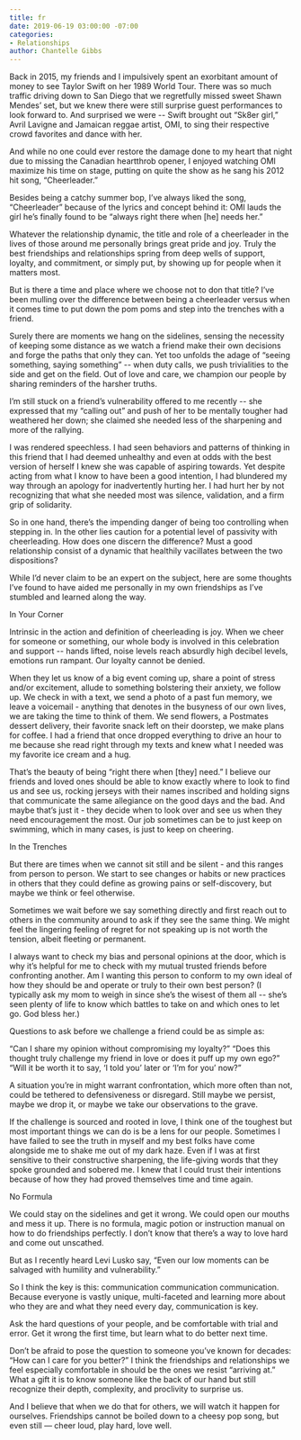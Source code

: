 ```yaml
---
title: fr
date: 2019-06-19 03:00:00 -07:00
categories:
- Relationships
author: Chantelle Gibbs
---
```


Back in 2015, my friends and I impulsively spent an exorbitant amount of money to see Taylor Swift on her 1989 World Tour. There was so much traffic driving down to San Diego that we regretfully missed sweet Shawn Mendes’ set, but we knew there were still surprise guest performances to look forward to. And surprised we were -- Swift brought out “Sk8er girl,” Avril Lavigne and Jamaican reggae artist, OMI, to sing their respective crowd favorites and dance with her. 

And while no one could ever restore the damage done to my heart that night due to missing the Canadian heartthrob opener, I enjoyed watching OMI maximize his time on stage, putting on quite the show as he sang his 2012 hit song, “Cheerleader.”

Besides being a catchy summer bop, I’ve always liked the song, “Cheerleader” because of the lyrics and concept behind it: OMI lauds the girl he’s finally found to be “always right there when [he] needs her.” 

Whatever the relationship dynamic, the title and role of a cheerleader in the lives of those around me personally brings great pride and joy. Truly the best friendships and relationships spring from deep wells of support, loyalty, and commitment, or simply put, by showing up for people when it matters most. 

But is there a time and place where we choose not to don that title? I’ve been mulling over the difference between being a cheerleader versus when it comes time to put down the pom poms and step into the trenches with a friend. 

Surely there are moments we hang on the sidelines, sensing the necessity of keeping some distance as we watch a friend make their own decisions and forge the paths that only they can. Yet too unfolds the adage of “seeing something, saying something” -- when duty calls, we push trivialities to the side and get on the field. Out of love and care, we champion our people by sharing reminders of the harsher truths. 

I’m still stuck on a friend’s vulnerability offered to me recently -- she expressed that my “calling out” and push of her to be mentally tougher had weathered her down; she claimed she needed less of the sharpening and more of the rallying. 

I was rendered speechless. I had seen behaviors and patterns of thinking in this friend that I had deemed unhealthy and even at odds with the best version of herself I knew she was capable of aspiring towards. Yet despite acting from what I know to have been a good intention, I had blundered my way through an apology for inadvertently hurting her. I had hurt her by not recognizing that what she needed most was silence, validation, and a firm grip of solidarity.

So in one hand, there’s the impending danger of being too controlling when stepping in. In the other lies caution for a potential level of passivity with cheerleading. How does one discern the difference? Must a good relationship consist of a dynamic that healthily vacillates between the two dispositions? 

While I’d never claim to be an expert on the subject, here are some thoughts I’ve found to have aided me personally in my own friendships as I’ve stumbled and learned along the way.

In Your Corner

Intrinsic in the action and definition of cheerleading is joy. When we cheer for someone or something, our whole body is involved in this celebration and support -- hands lifted, noise levels reach absurdly high decibel levels, emotions run rampant. Our loyalty cannot be denied.

When they let us know of a big event coming up, share a point of stress and/or excitement, allude to something bolstering their anxiety, we follow up. We check in with a text, we send a photo of a past fun memory, we leave a voicemail - anything that denotes in the busyness of our own lives, we are taking the time to think of them. We send flowers, a Postmates dessert delivery, their favorite snack left on their doorstep, we make plans for coffee. I had a friend that once dropped everything to drive an hour to me because she read right through my texts and knew what I needed was my favorite ice cream and a hug.

That’s the beauty of being “right there when [they] need.” I believe our friends and loved ones should be able to know exactly where to look to find us and see us, rocking jerseys with their names inscribed and holding signs that communicate the same allegiance on the good days and the bad. And maybe that’s just it - they decide when to look over and see us when they need encouragement the most. Our job sometimes can be to just keep on swimming, which in many cases, is just to keep on cheering.

In the Trenches

But there are times when we cannot sit still and be silent - and this ranges from person to person. We start to see changes or habits or new practices in others that they could define as growing pains or self-discovery, but maybe we think or feel otherwise. 

Sometimes we wait before we say something directly and first reach out to others in the community around to ask if they see the same thing. We might feel the lingering feeling of regret for not speaking up is not worth the tension, albeit fleeting or permanent. 

I always want to check my bias and personal opinions at the door, which is why it’s helpful for me to check with my mutual trusted friends before confronting another. Am I wanting this person to conform to my own ideal of how they should be and operate or truly to their own best person? (I typically ask my mom to weigh in since she’s the wisest of them all -- she’s seen plenty of life to know which battles to take on and which ones to let go. God bless her.)

Questions to ask before we challenge a friend could be as simple as:

 “Can I share my opinion without compromising my loyalty?” 
“Does this thought truly challenge my friend in love or does it puff up my own ego?” 
“Will it be worth it to say, ‘I told you’ later or ‘I’m for you’ now?” 

A situation you’re in might warrant confrontation, which more often than not, could be tethered to defensiveness or disregard. Still maybe we persist, maybe we drop it, or maybe we take our observations to the grave.

If the challenge is sourced and rooted in love, I think one of the toughest but most important things we can do is be a lens for our people. Sometimes I have failed to see the truth in myself and my best folks have come alongside me to shake me out of my dark haze. Even if I was at first sensitive to their constructive sharpening, the life-giving words that they spoke grounded and sobered me. I knew that I could trust their intentions because of how they had proved themselves time and time again.

No Formula

We could stay on the sidelines and get it wrong. We could open our mouths and mess it up. There is no formula, magic potion or instruction manual on how to do friendships perfectly. I don’t know that there’s a way to love hard and come out unscathed. 

But as I recently heard Levi Lusko say, “Even our low moments can be salvaged with humility and vulnerability.”

So I think the key is this: communication communication communication. Because everyone is vastly unique, multi-faceted and learning more about who they are and what they need every day, communication is key. 

Ask the hard questions of your people, and be comfortable with trial and error. Get it wrong the first time, but learn what to do better next time. 

Don’t be afraid to pose the question to someone you’ve known for decades: “How can I care for you better?” I think the friendships and relationships we feel especially comfortable in should be the ones we resist “arriving at.” What a gift it is to know someone like the back of our hand but still recognize their depth, complexity, and proclivity to surprise us. 

And I believe that when we do that for others, we will watch it happen for ourselves. Friendships cannot be boiled down to a cheesy pop song, but even still — cheer loud, play hard, love well.